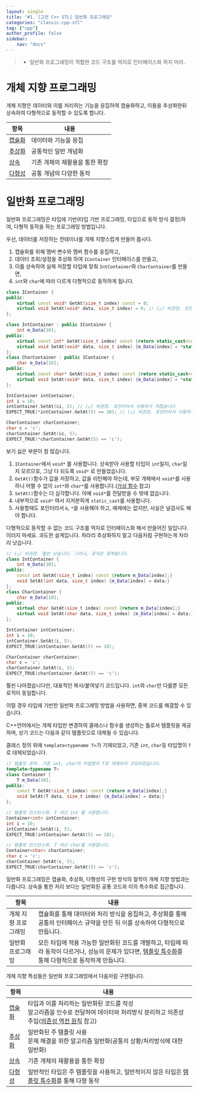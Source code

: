 ```yaml
---
layout: single
title: "#1. [고전 C++ STL] 일반화 프로그래밍"
categories: "classic-cpp-stl"
tag: ["cpp"]
author_profile: false
sidebar: 
    nav: "docs"
---
```


> * 일반화 프로그래밍이 적합한 코드 구조를 억지로 인터페이스화 하지 마라. 

# 개체 지향 프로그래밍

개체 지향은 데이터와 이를 처리하는 기능을 응집하여 캡슐화하고, 이들을 추상화한뒤 상속하여 다형적으로 동작할 수 있도록 합니다.

|항목|내용|
|--|--|
|[캡슐화](https://tango1202.github.io/principle/principle-encapsulation/)|데이터와 기능을 응집|
|[추상화](https://tango1202.github.io/classic-cpp-oop/classic-cpp-oop-abstract-class-interface/)|공통적인 일반 개념화|
|[상속](https://tango1202.github.io/classic-cpp-oop/classic-cpp-oop-inheritance/)|기존 개체의 재활용을 통한 확장|
|[다형성](https://tango1202.github.io/classic-cpp-oop/classic-cpp-oop-polymorphism/)|공통 개념의 다양한 동작|


# 일반화 프로그래밍

일반화 프로그래밍은 타입에 기반(타입 기반 프로그래밍, 타입으로 동작 방식 결정)하여, 다형적 동작을 하는 프로그래밍 방법입니다.

우선, 데이터를 저장하는 컨테이너를 개체 지향스럽게 만들어 봅시다.

1. 캡슐화를 위해 멤버 변수와 멤버 함수를 응집하고,
2. 데이터 조회/설정을 추상화 하여 `IContainer` 인터페이스를 만들고,
3. 이를 상속하여 실제 저장할 타입에 맞춰 `IntContainer`와 `CharContainer`를 만들면,
4. `int`와 `char`에 따라 다르게 다형적으로 동작하게 됩니다.

```cpp
class IContainer {
public:    
    virtual const void* GetAt(size_t index) const = 0;
    virtual void SetAt(void* data, size_t index) = 0; // (△) 비권장. 모든 포인터를 대충 담을 수 있는 void 포인터를 사용합니다.
};

class IntContainer : public IContainer {
    int m_Data[10];
public:
    virtual const int* GetAt(size_t index) const {return static_cast<const int*>(&m_Data[index]);} // 가상 함수의 리턴값은 int*로 변경할 수 있습니다.
    virtual void SetAt(void* data, size_t index) {m_Data[index] = *static_cast<int*>(data);} // (△) 비권장. 모든 포인터를 대충 담을 수 있는 void 포인터를 사용합니다.
};
class CharContainer : public IContainer {
    char m_Data[10];
public:
    virtual const char* GetAt(size_t index) const {return static_cast<const char*>(&m_Data[index]);} // 가상 함수의 리턴값은 char*로 변경할 수 있습니다.
    virtual void SetAt(void* data, size_t index) {m_Data[index] = *static_cast<char*>(data);} // (△) 비권장. 모든 포인터를 대충 담을 수 있는 void 포인터를 사용합니다.
};

IntContainer intContainer;
int i = 10;
intContainer.SetAt(&i, 5); // (△) 비권장. 포인터라서 사용하기 귀찮습니다.
EXPECT_TRUE(*intContainer.GetAt(5) == 10); // (△) 비권장. 포인터라서 사용하기 귀찮습니다.

CharContainer charContainer;
char c = 'c';
charContainer.SetAt(&c, 5);
EXPECT_TRUE(*charContainer.GetAt(5) == 'c');   
```

보기 싫은 부분이 참 많습니다.

1. `IContainer`에서 `void*` 를 사용합니다. 상속받아 사용할 타입이 `int`일지, `char`일지 모르므로, 그냥 다 되도록 `void*` 로 만들었습니다.
2. `GetAt()`함수가 값을 저장하고, 값을 리턴해야 하는데, 부모 개체에서 `void*`를 사용하니 어쩔 수 없이 `int*`와 `char*`를 사용합니다.([가상 함수](https://tango1202.github.io/classic-cpp-oop/classic-cpp-oop-member-function/#%EA%B0%80%EC%83%81-%ED%95%A8%EC%88%98) 참고)
3. `SetAt()`함수는 더 심각합니다. 아예 `void*`를 전달받을 수 밖에 없습니다.
4. 내부적으로 `void*` 여서 지저분하게 `static_cast`를 사용합니다.
5. 사용할때도 포인터라서 `&`, `*`을 사용해야 하고, 예제에는 없지만, 사실은 널검사도 해야 합니다.

다형적으로 동작할 수 없는 코드 구조를 억지로 인터페이스화 해서 만들어진 일입니다. 이러지 마세요. 과도한 설계입니다. 차라리 추상화하지 말고 다음처럼 구현하는게 차라리 낫습니다.

```cpp
// (△) 비권장. 훨씬 낫습니다. 그러나, 로직은 중복됩니다.
class IntContainer {
    int m_Data[10];
public:
    const int GetAt(size_t index) const {return m_Data[index];} 
    void SetAt(int data, size_t index) {m_Data[index] = data;} 
};
class CharContainer {
    char m_Data[10];
public:
    virtual char GetAt(size_t index) const {return m_Data[index];}
    virtual void SetAt(char data, size_t index) {m_Data[index] = data;} 
};

IntContainer intContainer;
int i = 10;
intContainer.SetAt(i, 5);
EXPECT_TRUE(intContainer.GetAt(5) == 10);

CharContainer charContainer;
char c = 'c';
charContainer.SetAt(c, 5);
EXPECT_TRUE(charContainer.GetAt(5) == 'c');   
```

훨씬 나아졌습니다만, 대표적인 복사/붙여넣기 코드입니다. `int`와 `char`만 다를뿐 모든 로직이 동일합니다.

이럴 경우 타입에 기반한 일반화 프로그래밍 방법을 사용하면, 중복 코드를 해결할 수 있습니다.

C++언어에서는 개체 타입만 변경하여 클래스나 함수를 생성하는 틀로서 템플릿을 제공하며, 상기 코드는 다음과 같이 템플릿으로 대체될 수 있습니다. 

클래스 정의 위에 `template<typename T>`가 기재되었고, 기존 `int`, `char`등 타입명이 `T`로 대체되었습니다.

```cpp
// 템플릿 정의. 기존 int, char의 타입명이 T로 대체되어 코딩되었습니다.
template<typename T>
class Container {
    T m_Data[10];
public:
    const T GetAt(size_t index) const {return m_Data[index];} 
    void SetAt(T data, size_t index) {m_Data[index] = data;} 
};

// 템플릿 인스턴스화. T 대신 int 를 사용합니다.
Container<int> intContainer;
int i = 10;
intContainer.SetAt(i, 5);
EXPECT_TRUE(intContainer.GetAt(5) == 10);

// 템플릿 인스턴스화. T 대신 char를 사용합니다.
Container<char> charContainer;
char c = 'c';
charContainer.SetAt(c, 5);
EXPECT_TRUE(charContainer.GetAt(5) == 'c');   
```
일반화 프로그래밍은 캡슐화, 추상화, 다형성의 구현 방식의 철학이 개체 지향 방법과는 다릅니다. 상속을 통한 처리 보다는 일반화된 공통 코드와 이의 특수화로 접근합니다.

|항목|내용|
|--|--|
|개체 지향 프로그래밍|캡슐화를 통해 데이터와 처리 방식을 응집하고, 추상화를 통해 공통의 인터페이스 규약을 만든 뒤 이를 상속하여 다형적으로 만듭니다.|
|일반화 프로그래밍|모든 타입에 적용 가능한 일반화된 코드를 개발하고, 타입에 따라 동작이 다르거나, 성능의 문제가 있다면, [템플릿 특수화](https://tango1202.github.io/classic-cpp-stl/classic-cpp-stl-template-specialization/)를 통해 다형적으로 동작하게 만듭니다.|

개체 지향 특성들은 일반화 프로그래밍에서 다음처럼 구현됩니다. 

|항목|내용|
|--|--|
|[캡슐화](https://tango1202.github.io/principle/principle-encapsulation/)|타입과 이를 처리하는 일반화된 코드를 작성<br>알고리즘을 인수로 전달하여 데이터와 처리방식 분리하고 의존성 주입([의존성 역전 원칙](https://tango1202.github.io/principle/principle-dependency-inversion/) 참고)|
|[추상화](https://tango1202.github.io/classic-cpp-oop/classic-cpp-oop-abstract-class-interface/)|일반화된 주 템플릿 사용<br/>문제 해결을 위한 알고리즘 일반화(공통의 상황/처리방식에 대한 일반화)|
|[상속](https://tango1202.github.io/classic-cpp-oop/classic-cpp-oop-inheritance/)|기존 개체의 재활용을 통한 확장|
|[다형성](https://tango1202.github.io/classic-cpp-oop/classic-cpp-oop-polymorphism/)|일반적인 타입은 주 템플릿을 사용하고, 일반적이지 않은 타입은 [템플릿 특수화](https://tango1202.github.io/classic-cpp-stl/classic-cpp-stl-template-specialization/)를 통해 다형 동작|

